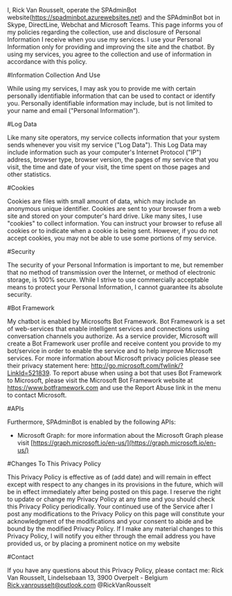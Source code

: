 I, Rick Van Rousselt, operate the SPAdminBot website(https://spadminbot.azurewebsites.net) and the SPAdminBot bot in Skype, DirectLine, Webchat and Microsoft Teams. This page informs you of my policies regarding the collection, use and disclosure of Personal Information I receive when you use my services. I use your Personal Information only for providing and improving the site and the chatbot. By using my services, you agree to the collection and use of information in accordance with this policy.

#Information Collection And Use

While using my services, I may ask you to provide me with certain personally identifiable information that can be used to contact or identify you. Personally identifiable information may include, but is not limited to your name and email ("Personal Information").

#Log Data

Like many site operators, my service collects information that your system sends whenever you visit my service ("Log Data"). This Log Data may include information such as your computer's Internet Protocol ("IP") address, browser type, browser version, the pages of my service that you visit, the time and date of your visit, the time spent on those pages and other statistics.

#Cookies

Cookies are files with small amount of data, which may include an anonymous unique identifier. Cookies are sent to your browser from a web site and stored on your computer's hard drive. Like many sites, I use "cookies" to collect information. You can instruct your browser to refuse all cookies or to indicate when a cookie is being sent. However, if you do not accept cookies, you may not be able to use some portions of my service.

#Security

The security of your Personal Information is important to me, but remember that no method of transmission over the Internet, or method of electronic storage, is 100% secure. While I strive to use commercially acceptable means to protect your Personal Information, I cannot guarantee its absolute security.

#Bot Framework

My chatbot is enabled by Microsofts Bot Framework. Bot Framework is a set of web-services that enable intelligent services and connections using conversation channels you authorize. As a service provider, Microsoft will create a Bot Framework user profile and receive content you provide to my bot/service in order to enable the service and to help improve Microsoft services. For more information about Microsoft privacy policies please see their privacy statement here: http://go.microsoft.com/fwlink/?LinkId=521839. To report abuse when using a bot that uses Bot Framework to Microsoft, please visit the Microsoft Bot Framework website at https://www.botframework.com and use the Report Abuse link in the menu to contact Microsoft.

#APIs

Furthermore, SPAdminBot is enabled by the following APIs:
- Microsoft Graph: for more information about the Microsoft Graph please visit [https://graph.microsoft.io/en-us/](https://graph.microsoft.io/en-us/)

#Changes To This Privacy Policy

This Privacy Policy is effective as of (add date) and will remain in effect except with respect to any changes in its provisions in the future, which will be in effect immediately after being posted on this page. I reserve the right to update or change my Privacy Policy at any time and you should check this Privacy Policy periodically. Your continued use of the Service after I post any modifications to the Privacy Policy on this page will constitute your acknowledgment of the modifications and your consent to abide and be bound by the modified Privacy Policy. If I make any material changes to this Privacy Policy, I will notify you either through the email address you have provided us, or by placing a prominent notice on my website

#Contact

If you have any questions about this Privacy Policy, please contact me:
Rick Van Rousselt, Lindelsebaan 13, 3900 Overpelt - Belgium 
Rick.vanrousselt@outlook.com
@RickVanRousselt
